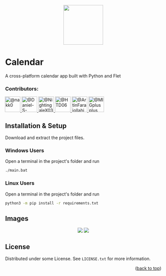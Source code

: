 <p align="center">
  <img src="https://github.com/user-attachments/assets/df97e8a6-1a4c-4888-904e-f12a02e686d1" width="128"/>
</p>

# Calendar
A cross-platform calendar app built with Python and Flet

### Contributors:
<div class="clearfix d-flex flex-wrap" style="margin: -1px">
          <a class="member-avatar" data-ga-click="Orgs, go to person, location:profile people module; text:username" data-hovercard-type="user" data-hovercard-url="/users/nakk0/hovercard" data-octo-click="hovercard-link-click" data-octo-dimensions="link_type:self" href="/orgs/SyntaxSisters/people/nakk0">
            <img class="avatar avatar-user" src="https://avatars.githubusercontent.com/u/53645851?s=70&amp;v=4" width="50" height="50" alt="@nakk0">
</a>          <a class="member-avatar" data-ga-click="Orgs, go to person, location:profile people module; text:username" data-hovercard-type="user" data-hovercard-url="/users/Daniel-S-Allen/hovercard" data-octo-click="hovercard-link-click" data-octo-dimensions="link_type:self" href="/orgs/SyntaxSisters/people/Daniel-S-Allen">
            <img class="avatar avatar-user" src="https://avatars.githubusercontent.com/u/105088697?s=70&amp;v=4" width="50" height="50" alt="@Daniel-S-Allen">
</a>          <a class="member-avatar" data-ga-click="Orgs, go to person, location:profile people module; text:username" data-hovercard-type="user" data-hovercard-url="/users/NightingaleX03/hovercard" data-octo-click="hovercard-link-click" data-octo-dimensions="link_type:self" href="/orgs/SyntaxSisters/people/NightingaleX03">
            <img class="avatar avatar-user" src="https://avatars.githubusercontent.com/u/132782701?s=70&amp;v=4" width="50" height="50" alt="@NightingaleX03">
</a>          <a class="member-avatar" data-ga-click="Orgs, go to person, location:profile people module; text:username" data-hovercard-type="user" data-hovercard-url="/users/HTD06/hovercard" data-octo-click="hovercard-link-click" data-octo-dimensions="link_type:self" href="/orgs/SyntaxSisters/people/HTD06">
            <img class="avatar avatar-user" src="https://avatars.githubusercontent.com/u/169546501?s=70&amp;v=4" width="50" height="50" alt="@HTD06">
</a>          <a class="member-avatar" data-ga-click="Orgs, go to person, location:profile people module; text:username" data-hovercard-type="user" data-hovercard-url="/users/ArtinFarajollahiPublic/hovercard" data-octo-click="hovercard-link-click" data-octo-dimensions="link_type:self" href="/orgs/SyntaxSisters/people/ArtinFarajollahiPublic">
            <img class="avatar avatar-user" src="https://avatars.githubusercontent.com/u/181520537?s=70&amp;v=4" width="50" height="50" alt="@ArtinFarajollahiPublic">
</a>          <a class="member-avatar" data-ga-click="Orgs, go to person, location:profile people module; text:username" data-hovercard-type="user" data-hovercard-url="/users/MIGplusplus/hovercard" data-octo-click="hovercard-link-click" data-octo-dimensions="link_type:self" href="/orgs/SyntaxSisters/people/MIGplusplus">
            <img class="avatar avatar-user" src="https://avatars.githubusercontent.com/u/181734167?s=70&amp;v=4" width="50" height="50" alt="@MIGplusplus">
</a>      </div>

## Installation & Setup
Download and extract the project files.
   
### **Windows Users**
Open a terminal in the project's folder and run
   ```sh
   ./main.bat
  ```

### **Linux Users**
Open a terminal in the project's folder and run
   ```sh
   python3 -m pip install -r requirements.txt
  ```


## Images
<p align="center">
  <img src="https://github.com/user-attachments/assets/fecde1c4-59a1-48d0-ac90-a0f437fb3cf0" />
  <img src="https://github.com/user-attachments/assets/09fe21a1-920f-46f5-b3e3-821f234c9e3c" />
</p>

## License
Distributed under some License. See `LICENSE.txt` for more information.



<p align="right">(<a href="#readme-top">back to top</a>)</p>
